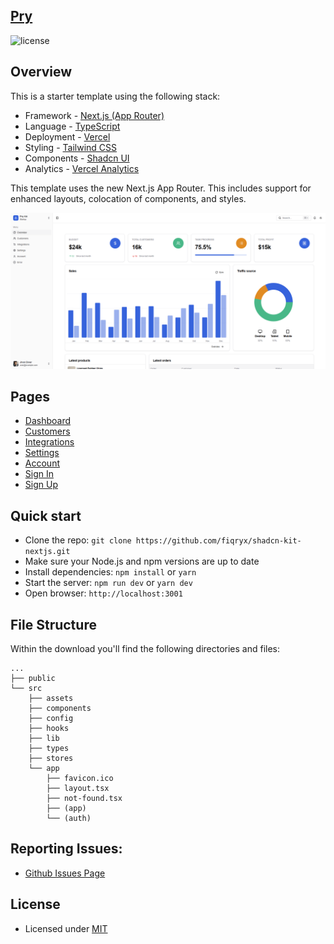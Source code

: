 ## [Pry](https://shadcn-kit-nextjs.vercel.app/)

![license](https://img.shields.io/badge/license-MIT-blue.svg)

## Overview

This is a starter template using the following stack:

- Framework - [Next.js (App Router)](https://nextjs.org)
- Language - [TypeScript](https://www.typescriptlang.org)
- Deployment - [Vercel](https://vercel.com/docs/concepts/next.js/overview)
- Styling - [Tailwind CSS](https://tailwindcss.com)
- Components - [Shadcn UI](https://ui.shadcn.com/)
- Analytics - [Vercel Analytics](https://vercel.com/analytics)

This template uses the new Next.js App Router. This includes support for enhanced layouts, colocation of components, and styles.


[![Pry](./public/thumbnail.png)](https://shadcn-kit-nextjs.vercel.app/)


## Pages

- [Dashboard](https://shadcn-kit-nextjs.vercel.app)
- [Customers](https://shadcn-kit-nextjs.vercel.app/dashboard/customers)
- [Integrations](https://shadcn-kit-nextjs.vercel.app/dashboard/integrations)
- [Settings](https://shadcn-kit-nextjs.vercel.app/dashboard/settings)
- [Account](https://shadcn-kit-nextjs.vercel.app/dashboard/account)
- [Sign In](https://shadcn-kit-nextjs.vercel.app/sign-in)
- [Sign Up](https://shadcn-kit-nextjs.vercel.app/sign-up)

## Quick start

- Clone the repo: `git clone https://github.com/fiqryx/shadcn-kit-nextjs.git`
- Make sure your Node.js and npm versions are up to date
- Install dependencies: `npm install` or `yarn`
- Start the server: `npm run dev` or `yarn dev`
- Open browser: `http://localhost:3001`

## File Structure

Within the download you'll find the following directories and files:

```
...
├── public
└── src
	├── assets
	├── components
	├── config
	├── hooks
	├── lib
	├── types
	├── stores
	└── app
		├── favicon.ico
		├── layout.tsx
		├── not-found.tsx
		├── (app)
		└── (auth)
```

## Reporting Issues:

- [Github Issues Page](https://github.com/fiqryx/shadcn-kit-nextjs/issues)


## License

- Licensed under [MIT](https://github.com/fiqryx/shadcn-kit-nextjs/blob/main/LICENSE)
